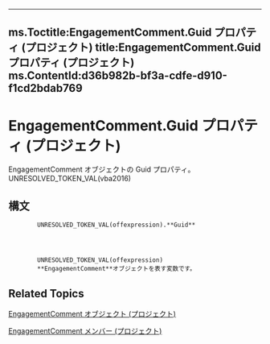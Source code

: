 

---
ms.Toctitle:EngagementComment.Guid プロパティ (プロジェクト)
title:EngagementComment.Guid プロパティ (プロジェクト)
ms.ContentId:d36b982b-bf3a-cdfe-d910-f1cd2bdab769
---
# EngagementComment.Guid プロパティ (プロジェクト)




EngagementComment オブジェクトの Guid プロパティ。
 UNRESOLVED_TOKEN_VAL(vba2016)

## 構文

            UNRESOLVED_TOKEN_VAL(offexpression).**Guid**




            UNRESOLVED_TOKEN_VAL(offexpression)
            **EngagementComment**オブジェクトを表す変数です。



## Related Topics

[EngagementComment オブジェクト (プロジェクト)](4ca86b23-f8a2-0939-3cc5-196e72d06f01.md)

[EngagementComment メンバー (プロジェクト)](739c0d51-7f6a-90d6-5160-c8634c6dffe3.md)




